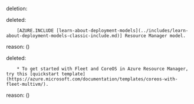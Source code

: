 deletion:

deleted:

		[AZURE.INCLUDE [learn-about-deployment-models](../includes/learn-about-deployment-models-classic-include.md)] Resource Manager model.

reason: ()

deleted:

		* To get started with Fleet and CoreOS in Azure Resource Manager, try this [quickstart template](https://azure.microsoft.com/documentation/templates/coreos-with-fleet-multivm/).

reason: ()


